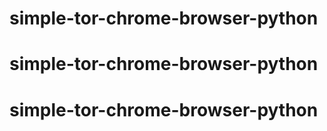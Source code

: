 # simple-tor-chrome-browser-python
# simple-tor-chrome-browser-python
# simple-tor-chrome-browser-python
